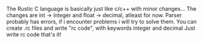 The Rustic C language is basically just like c/c++ with minor changes...
The changes are int -> integer and float -> decimal, atleast for now.
Parser probably has errors, if i encounter problems i will try to solve them.
You can create .rc files and write "rc code", with keywords integer and decimal
Just write rc code that's it!
